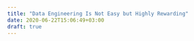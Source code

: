 ```yaml
---
title: "Data Engineering Is Not Easy but Highly Rewarding"
date: 2020-06-22T15:06:49+03:00
draft: true
---
```



